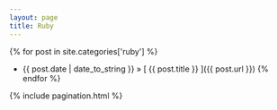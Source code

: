```yaml
---
layout: page
title: Ruby
---
```


{% for post in site.categories['ruby'] %}
  * {{ post.date | date_to_string }} &raquo; [ {{ post.title }} ]({{ post.url }})
{% endfor %}

{% include pagination.html %}